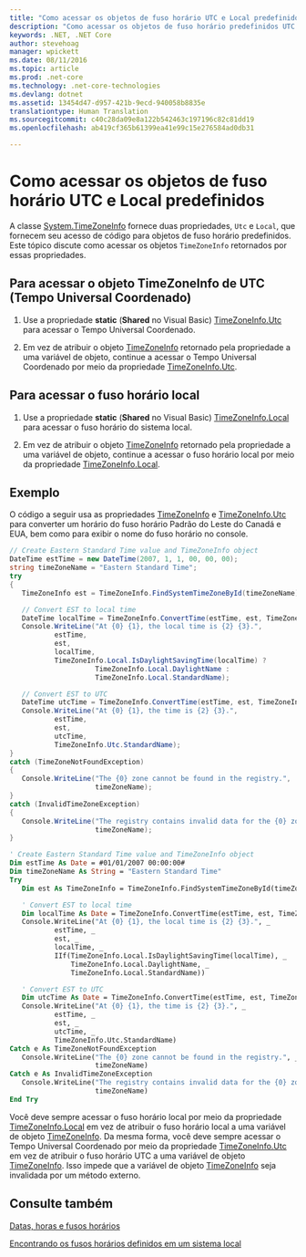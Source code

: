 ```yaml
---
title: "Como acessar os objetos de fuso horário UTC e Local predefinidos"
description: "Como acessar os objetos de fuso horário predefinidos UTC e Local"
keywords: .NET, .NET Core
author: stevehoag
manager: wpickett
ms.date: 08/11/2016
ms.topic: article
ms.prod: .net-core
ms.technology: .net-core-technologies
ms.devlang: dotnet
ms.assetid: 13454d47-d957-421b-9ecd-940058b8835e
translationtype: Human Translation
ms.sourcegitcommit: c40c28da09e8a122b542463c197196c82c81dd19
ms.openlocfilehash: ab419cf365b61399ea41e99c15e276584ad0db31

---
```


# <a name="how-to-access-the-predefined-utc-and-local-time-zone-objects"></a>Como acessar os objetos de fuso horário UTC e Local predefinidos

A classe [System.TimeZoneInfo](xref:System.TimeZoneInfo) fornece duas propriedades, `Utc` e `Local`, que fornecem seu acesso de código para objetos de fuso horário predefinidos. Este tópico discute como acessar os objetos `TimeZoneInfo` retornados por essas propriedades.

## <a name="to-access-the-coordinated-universal-time-utc-timezoneinfo-object"></a>Para acessar o objeto TimeZoneInfo de UTC (Tempo Universal Coordenado)

1. Use a propriedade **static** (**Shared** no Visual Basic) [TimeZoneInfo.Utc](xref:System.TimeZoneInfo.Utc) para acessar o Tempo Universal Coordenado.

2. Em vez de atribuir o objeto [TimeZoneInfo](xref:System.TimeZoneInfo) retornado pela propriedade a uma variável de objeto, continue a acessar o Tempo Universal Coordenado por meio da propriedade [TimeZoneInfo.Utc](xref:System.TimeZoneInfo.Utc).


## <a name="to-access-the-local-time-zone"></a>Para acessar o fuso horário local

1. Use a propriedade **static** (**Shared** no Visual Basic) [TimeZoneInfo.Local](xref:System.TimeZoneInfo.Local) para acessar o fuso horário do sistema local.

2. Em vez de atribuir o objeto [TimeZoneInfo](xref:System.TimeZoneInfo) retornado pela propriedade a uma variável de objeto, continue a acessar o fuso horário local por meio da propriedade [TimeZoneInfo.Local](xref:System.TimeZoneInfo.Local).

## <a name="example"></a>Exemplo

O código a seguir usa as propriedades [TimeZoneInfo](xref:System.TimeZoneInfo.Local) e [TimeZoneInfo.Utc](xref:System.TimeZoneInfo.Utc) para converter um horário do fuso horário Padrão do Leste do Canadá e EUA, bem como para exibir o nome do fuso horário no console.

```csharp
// Create Eastern Standard Time value and TimeZoneInfo object      
DateTime estTime = new DateTime(2007, 1, 1, 00, 00, 00);
string timeZoneName = "Eastern Standard Time";
try
{
   TimeZoneInfo est = TimeZoneInfo.FindSystemTimeZoneById(timeZoneName);

   // Convert EST to local time
   DateTime localTime = TimeZoneInfo.ConvertTime(estTime, est, TimeZoneInfo.Local);
   Console.WriteLine("At {0} {1}, the local time is {2} {3}.", 
           estTime, 
           est, 
           localTime, 
           TimeZoneInfo.Local.IsDaylightSavingTime(localTime) ?
                     TimeZoneInfo.Local.DaylightName : 
                     TimeZoneInfo.Local.StandardName);

   // Convert EST to UTC
   DateTime utcTime = TimeZoneInfo.ConvertTime(estTime, est, TimeZoneInfo.Utc);
   Console.WriteLine("At {0} {1}, the time is {2} {3}.", 
           estTime, 
           est, 
           utcTime, 
           TimeZoneInfo.Utc.StandardName);
}
catch (TimeZoneNotFoundException)
{
   Console.WriteLine("The {0} zone cannot be found in the registry.", 
                     timeZoneName);
}
catch (InvalidTimeZoneException)
{
   Console.WriteLine("The registry contains invalid data for the {0} zone.", 
                     timeZoneName);
}
```

```vb
' Create Eastern Standard Time value and TimeZoneInfo object      
Dim estTime As Date = #01/01/2007 00:00:00#
Dim timeZoneName As String = "Eastern Standard Time"
Try
   Dim est As TimeZoneInfo = TimeZoneInfo.FindSystemTimeZoneById(timeZoneName)

   ' Convert EST to local time
   Dim localTime As Date = TimeZoneInfo.ConvertTime(estTime, est, TimeZoneInfo.Local)
   Console.WriteLine("At {0} {1}, the local time is {2} {3}.", _
           estTime, _
           est, _
           localTime, _
           IIf(TimeZoneInfo.Local.IsDaylightSavingTime(localTime), _
               TimeZoneInfo.Local.DaylightName, _
               TimeZoneInfo.Local.StandardName))

   ' Convert EST to UTC
   Dim utcTime As Date = TimeZoneInfo.ConvertTime(estTime, est, TimeZoneInfo.Utc)
   Console.WriteLine("At {0} {1}, the time is {2} {3}.", _
           estTime, _
           est, _
           utcTime, _
           TimeZoneInfo.Utc.StandardName)
Catch e As TimeZoneNotFoundException
   Console.WriteLine("The {0} zone cannot be found in the registry.", _
                     timeZoneName)
Catch e As InvalidTimeZoneException
   Console.WriteLine("The registry contains invalid data for the {0} zone.", _
                     timeZoneName)
End Try
```

Você deve sempre acessar o fuso horário local por meio da propriedade [TimeZoneInfo.Local](xref:System.TimeZoneInfo.Local) em vez de atribuir o fuso horário local a uma variável de objeto [TimeZoneInfo](xref:System.TimeZoneInfo). Da mesma forma, você deve sempre acessar o Tempo Universal Coordenado por meio da propriedade [TimeZoneInfo.Utc](xref:System.TimeZoneInfo.Utc) em vez de atribuir o fuso horário UTC a uma variável de objeto [TimeZoneInfo](xref:System.TimeZoneInfo). Isso impede que a variável de objeto [TimeZoneInfo](xref:System.TimeZoneInfo) seja invalidada por um método externo.


## <a name="see-also"></a>Consulte também

[Datas, horas e fusos horários](index.md)

[Encontrando os fusos horários definidos em um sistema local](finding-the-time-zones-on-local-system.md)



<!--HONumber=Dec16_HO1-->



